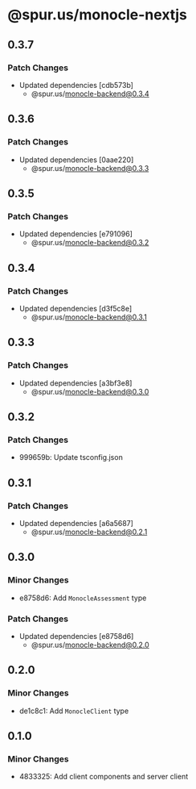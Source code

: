 # @spur.us/monocle-nextjs

## 0.3.7

### Patch Changes

- Updated dependencies [cdb573b]
  - @spur.us/monocle-backend@0.3.4

## 0.3.6

### Patch Changes

- Updated dependencies [0aae220]
  - @spur.us/monocle-backend@0.3.3

## 0.3.5

### Patch Changes

- Updated dependencies [e791096]
  - @spur.us/monocle-backend@0.3.2

## 0.3.4

### Patch Changes

- Updated dependencies [d3f5c8e]
  - @spur.us/monocle-backend@0.3.1

## 0.3.3

### Patch Changes

- Updated dependencies [a3bf3e8]
  - @spur.us/monocle-backend@0.3.0

## 0.3.2

### Patch Changes

- 999659b: Update tsconfig.json

## 0.3.1

### Patch Changes

- Updated dependencies [a6a5687]
  - @spur.us/monocle-backend@0.2.1

## 0.3.0

### Minor Changes

- e8758d6: Add `MonocleAssessment` type

### Patch Changes

- Updated dependencies [e8758d6]
  - @spur.us/monocle-backend@0.2.0

## 0.2.0

### Minor Changes

- de1c8c1: Add `MonocleClient` type

## 0.1.0

### Minor Changes

- 4833325: Add client components and server client
